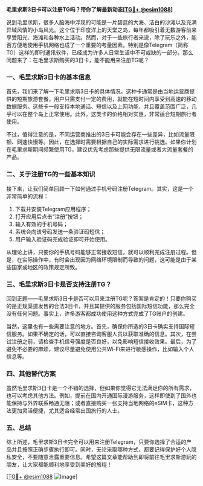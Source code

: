 **毛里求斯3日卡可以注册TG吗？带你了解最新动态[[TG💪+ @esim1088](https://t.me/s/esim1088)]**

说到毛里求斯，很多人脑海中浮现的可能是一片碧蓝的大海、洁白的沙滩以及充满异域风情的小岛风光。这个位于印度洋上的天堂之岛，每年都吸引着无数游客前来享受阳光、海滩和各种水上活动。然而，对于一些旅行者来说，除了玩乐之外，能否方便地使用手机网络也成了一个重要的考量因素。特别是像Telegram（简称TG）这样的即时通讯软件，已经成为许多人日常生活中不可或缺的一部分。那么问题来了：在毛里求斯购买的3日卡，能不能用来注册TG呢？

### 一、毛里求斯3日卡的基本信息

首先，我们来了解一下毛里求斯3日卡的具体情况。这种卡通常是由当地运营商提供的短期旅游套餐，用户只需支付一定的费用，就能在短时间内享受到高速的移动数据服务。这些卡一般支持本地通话、短信以及上网功能，并且覆盖范围广泛，几乎可以在整个岛上正常使用。此外，这类卡的价格相对实惠，非常适合短期旅行者使用。

不过，值得注意的是，不同运营商推出的3日卡可能会存在一些差异，比如流量限额、网速快慢等。因此，在选择时需要根据自己的实际需求进行挑选。如果你计划在毛里求斯期间频繁使用TG，建议优先考虑那些提供无限流量或者大流量套餐的产品。

### 二、关于注册TG的一些基本知识

接下来，让我们简单回顾一下如何通过手机号码注册Telegram。其实，这是一个非常简单的流程：

1. 下载并安装Telegram应用程序；
2. 打开应用后点击“注册”按钮；
3. 输入有效的手机号码；
4. 系统会向该号码发送一条验证码短信；
5. 用户输入验证码完成验证即可开始使用。

从理论上讲，只要你的手机号码能够正常接收短信，就可以顺利完成注册过程。但是，在实际操作中，有时会出现因为网络环境限制而导致的问题，这可能是由于某些国家或地区的政策规定所致。

### 三、毛里求斯3日卡是否支持注册TG？

回到正题——毛里求斯3日卡是否可以用来注册TG呢？答案是肯定的！只要你购买的是正规渠道发售的合法3日卡，并且其提供的服务包括国际短信功能，那么完全没有任何问题。事实上，许多游客都成功使用这种方式完成了TG账户的创建。

当然，这里也有一些需要注意的地方。首先，确保你所选的3日卡确实支持国际短信服务。如果不确定的话，可以直接咨询客服人员以获取准确的信息。其次，在尝试注册之前，请检查手机信号强度是否良好，以免影响短信接收效果。最后，为了避免不必要的麻烦，建议尽量避免使用公共Wi-Fi来进行敏感操作，比如输入个人信息等。

### 四、其他替代方案

虽然毛里求斯3日卡是一个不错的选择，但如果你觉得它无法满足你的所有需求，也可以考虑其他方法。例如，提前在国内开通国际漫游服务，这样即使到了国外也能保持与外界联系畅通无阻；或者直接购买一张支持当地网络的eSIM卡，这种方法更加灵活便捷，尤其适合经常出国旅行的人士。

### 五、总结

综上所述，毛里求斯3日卡完全可以用来注册Telegram，只要你选择了合适的产品并且按照正确步骤执行即可。同时，无论采取哪种方式，都要记得保护好个人隐私安全，不要随意泄露重要信息。希望这篇文章能帮助到即将前往毛里求斯游玩的朋友，让大家都能顺利地享受到美好的旅程！

[[TG💪+ @esim1088](https://t.me/s/esim1088) ![Image](https://i.postimg.cc/4NQfJmqS/Snipaste-2025-05-13-00-14-12.png)]